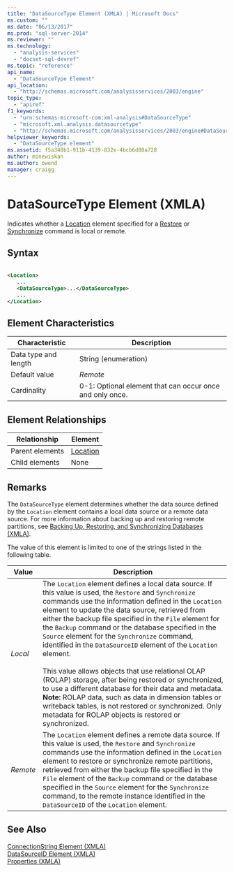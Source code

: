 ```yaml
---
title: "DataSourceType Element (XMLA) | Microsoft Docs"
ms.custom: ""
ms.date: "06/13/2017"
ms.prod: "sql-server-2014"
ms.reviewer: ""
ms.technology: 
  - "analysis-services"
  - "docset-sql-devref"
ms.topic: "reference"
api_name: 
  - "DataSourceType Element"
api_location: 
  - "http://schemas.microsoft.com/analysisservices/2003/engine"
topic_type: 
  - "apiref"
f1_keywords: 
  - "urn:schemas-microsoft-com:xml-analysis#DataSourceType"
  - "microsoft.xml.analysis.datasourcetype"
  - "http://schemas.microsoft.com/analysisservices/2003/engine#DataSourceType"
helpviewer_keywords: 
  - "DataSourceType element"
ms.assetid: f5a348b1-911b-4139-832e-4bcb6d80a728
author: minewiskan
ms.author: owend
manager: craigg
---
```

# DataSourceType Element (XMLA)
  Indicates whether a [Location](location-element-xmla.md) element specified for a [Restore](../xml-elements-commands/restore-element-xmla.md) or [Synchronize](../xml-elements-commands/synchronize-element-xmla.md) command is local or remote.  
  
## Syntax  
  
```xml  
  
<Location>  
   ...  
   <DataSourceType>...</DataSourceType>  
   ...  
</Location>  
```  
  
## Element Characteristics  
  
|Characteristic|Description|  
|--------------------|-----------------|  
|Data type and length|String (enumeration)|  
|Default value|*Remote*|  
|Cardinality|0-1: Optional element that can occur once and only once.|  
  
## Element Relationships  
  
|Relationship|Element|  
|------------------|-------------|  
|Parent elements|[Location](location-element-xmla.md)|  
|Child elements|None|  
  
## Remarks  
 The `DataSourceType` element determines whether the data source defined by the `Location` element contains a local data source or a remote data source. For more information about backing up and restoring remote partitions, see [Backing Up, Restoring, and Synchronizing Databases &#40;XMLA&#41;](../../multidimensional-models-scripting-language-assl-xmla/backing-up-restoring-and-synchronizing-databases-xmla.md).  
  
 The value of this element is limited to one of the strings listed in the following table.  
  
|Value|Description|  
|-----------|-----------------|  
|*Local*|The `Location` element defines a local data source. If this value is used, the `Restore` and `Synchronize` commands use the information defined in the `Location` element to update the data source, retrieved from either the backup file specified in the `File` element for the `Backup` command or the database specified in the `Source` element for the `Synchronize` command, identified in the `DataSourceID` element of the `Location` element.<br /><br /> This value allows objects that use relational OLAP (ROLAP) storage, after being restored or synchronized, to use a different database for their data and metadata. **Note:**  ROLAP data, such as data in dimension tables or writeback tables, is not restored or synchronized. Only metadata for ROLAP objects is restored or synchronized.|  
|*Remote*|The `Location` element defines a remote data source. If this value is used, the `Restore` and `Synchronize` commands use the information defined in the `Location` element to restore or synchronize remote partitions, retrieved from either the backup file specified in the `File` element of the `Backup` command or the database specified in the `Source` element for the `Synchronize` command, to the remote instance identified in the `DataSourceID` of the `Location` element.|  
  
## See Also  
 [ConnectionString Element &#40;XMLA&#41;](connectionstring-element-xmla.md)   
 [DataSourceID Element &#40;XMLA&#41;](id-element-xmla.md)   
 [Properties &#40;XMLA&#41;](xml-elements-properties.md)  
  
  
